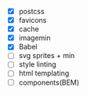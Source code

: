 - [x] postcss
- [x] favicons 
- [x] cache
- [x] imagemin
- [x] Babel 
- [ ] svg sprites + min
- [ ] style linting
- [ ] html templating
- [ ] components(BEM)